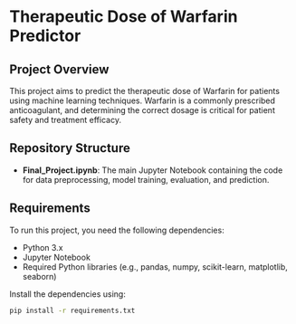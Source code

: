 # Therapeutic Dose of Warfarin Predictor

## Project Overview
This project aims to predict the therapeutic dose of Warfarin for patients using machine learning techniques. Warfarin is a commonly prescribed anticoagulant, and determining the correct dosage is critical for patient safety and treatment efficacy.

## Repository Structure

- **Final_Project.ipynb**: The main Jupyter Notebook containing the code for data preprocessing, model training, evaluation, and prediction.

## Requirements
To run this project, you need the following dependencies:
- Python 3.x
- Jupyter Notebook
- Required Python libraries (e.g., pandas, numpy, scikit-learn, matplotlib, seaborn)

Install the dependencies using:
```sh
pip install -r requirements.txt
